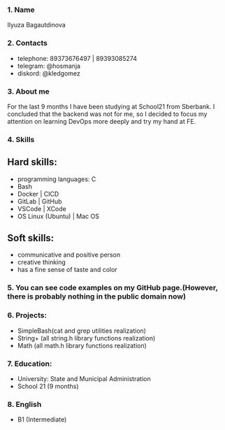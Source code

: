 ### 1. Name 
Ilyuza Bagautdinova
### 2. Contacts
- telephone: 89373676497 | 89393085274
- telegram: @hosmanja
- diskord: @kledgomez
### 3. About me
  For the last 9 months I have been studying at School21 from Sberbank. I concluded that the backend was not for me, so I decided to focus my attention on learning DevOps more deeply and try my hand at FE.
### 4. Skills 
 ## Hard skills:
- programming languages: С
- Bash
- Docker | CICD
- GitLab | GitHub
- VSCode | XCode
- OS Linux (Ubuntu) | Mac OS
 ## Soft skills:
- communicative and positive person
- creative thinking
- has a fine sense of taste and color
### 5. You can see code examples on my GitHub page.(However, there is probably nothing in the public domain now)
### 6. Projects:
- SimpleBash(cat and grep utilities realization)
- String+ (all string.h library functions realization)
- Math (all math.h library functions realization)
### 7. Еducation:
- University: State and Municipal Administration
- School 21 (9 months)
### 8. English
- B1 (Intermediate)


